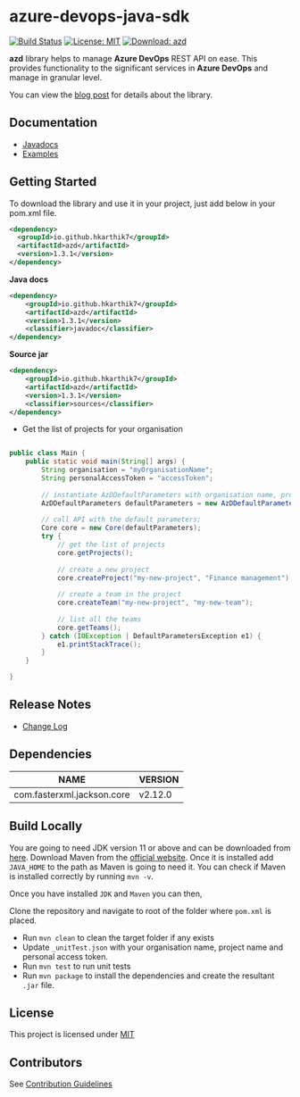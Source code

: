 # azure-devops-java-sdk

[![Build Status](https://dev.azure.com/harishkarthic/azure-devops-java-sdk/_apis/build/status/hkarthik7.azure-devops-java-sdk?branchName=main)](https://dev.azure.com/harishkarthic/azure-devops-java-sdk/_build/latest?definitionId=8&branchName=main)
[![License: MIT](https://img.shields.io/badge/License-MIT-blue.svg)](https://github.com/hkarthik7/azure-devops-java-sdk/blob/main/LICENSE)
[![Download: azd](https://img.shields.io/github/downloads/hkarthik7/azure-devops-java-sdk/total.svg)](https://github.com/hkarthik7/azure-devops-java-sdk/releases/download/v1.3.1/azd-1.3.1.jar)

**azd** library helps to manage **Azure DevOps** REST API on ease. This provides functionality to the significant services 
in **Azure DevOps** and manage in granular level.

You can view the [blog post](https://hkarthik7.github.io/azure%20devops/2020/12/04/AzureDevOpsJavaSDK.html) for details about the library.

## Documentation

- [Javadocs](https://hkarthik7.github.io/azd-docs/)
- [Examples](https://github.com/hkarthik7/azure-devops-java-sdk/blob/main/examples)

## Getting Started

To download the library and use it in your project, just add below in your pom.xml file.

```xml
<dependency>
  <groupId>io.github.hkarthik7</groupId>
  <artifactId>azd</artifactId>
  <version>1.3.1</version>
</dependency>
```
**Java docs**
```xml
<dependency>
    <groupId>io.github.hkarthik7</groupId>
    <artifactId>azd</artifactId>
    <version>1.3.1</version>
    <classifier>javadoc</classifier>
</dependency>
```

**Source jar**
```xml
<dependency>
    <groupId>io.github.hkarthik7</groupId>
    <artifactId>azd</artifactId>
    <version>1.3.1</version>
    <classifier>sources</classifier>
</dependency>
```

- Get the list of projects for your organisation

```java

public class Main {
    public static void main(String[] args) {
        String organisation = "myOrganisationName";
        String personalAccessToken = "accessToken";
        
        // instantiate AzDDefaultParameters with organisation name, project and personal access token.
        AzDDefaultParameters defaultParameters = new AzDDefaultParameters(organisation, personalAccessToken);
    
        // call API with the default parameters;
        Core core = new Core(defaultParameters);
        try {
            // get the list of projects
            core.getProjects();
            
            // create a new project
            core.createProject("my-new-project", "Finance management");
            
            // create a team in the project
            core.createTeam("my-new-project", "my-new-team");
        
            // list all the teams
            core.getTeams();
        } catch (IOException | DefaultParametersException e1) {
            e1.printStackTrace();
        }
    }

}
```

## Release Notes

- [Change Log](CHANGELOG.md)

## Dependencies

| NAME | VERSION |
|---|---|
| com.fasterxml.jackson.core | v2.12.0 |

## Build Locally

You are going to need JDK version 11 or above and can be downloaded from [here](https://www.oracle.com/java/technologies/javase-downloads.html).
Download Maven from the [official website](https://maven.apache.org/download.cgi). Once it is installed add `JAVA_HOME` to the path as Maven is
going to need it. You can check if Maven is installed correctly by running `mvn -v`.

Once you have installed `JDK` and `Maven` you can then, 

Clone the repository and navigate to root of the folder where `pom.xml` is placed.
- Run `mvn clean` to clean the target folder if any exists
- Update `_unitTest.json` with your organisation name, project name and personal access token.
- Run `mvn test` to run unit tests
- Run `mvn package` to install the dependencies and create the resultant `.jar` file.

## License

This project is licensed under [MIT](LICENSE)

## Contributors

See [Contribution Guidelines](.github/CONTRIBUTING.md)

